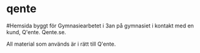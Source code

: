 # qente

#Hemsida byggt för Gymnasiearbetet i 3an på gymnasiet i kontakt med en kund, Q'ente. Qente.se.

All material som används är i rätt till Q'ente.
